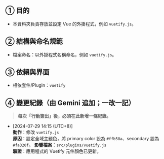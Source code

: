 ## ① 目的
- 本資料夾負責存放並設定 Vue 的外掛程式，例如 `vuetify.js`。

## ② 結構與命名規範
- 檔案命名：以外掛程式名稱命名，例如 `vuetify.js`。

## ③ 依賴與界面
- 相依套件/Plugin：`vuetify`

## ④ 變更紀錄（由 Gemini 追加；一改一記）
> **每次「行動簽出」後，必須在此新增一條紀錄。**

- [2024-07-29 14:15 (UTC+8)]  
  **動作**：修改 `vuetify.js`  
  **原因**：設定全域主題色，將 primary color 設為 `#ffb58a`、secondary 設為 `#fa320f`。
  **影響檔案**：`src/plugins/vuetify.js`  
  **驗證**：應用程式的 Vuetify 元件顏色已更新。
